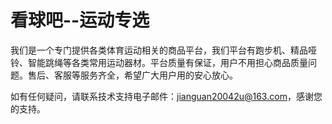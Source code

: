 # 看球吧--运动专选

我们是一个专门提供各类体育运动相关的商品平台，我们平台有跑步机、精品哑铃、智能跳绳等各类常用运动器材。平台质量有保证，用户不用担心商品质量问题。售后、客服等服务齐全，希望广大用户用的安心放心。

如有任何疑问，请联系技术支持电子邮件：jianguan20042u@163.com，感谢您的支持。

